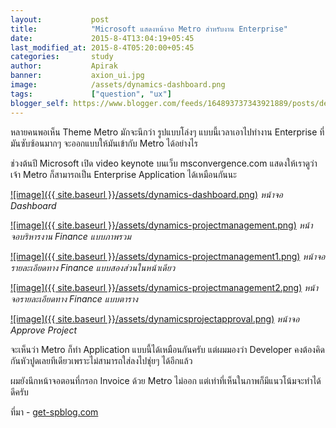 ```yaml
---
layout:           post
title:            "Microsoft แสดงหน้าจอ Metro สำหรับงาน Enterprise"
date:             2015-8-4T13:04:19+05:45
last_modified_at: 2015-8-4T05:20:00+05:45
categories:       study
author:           Apirak
banner:           axion_ui.jpg
image:            /assets/dynamics-dashboard.png
tags:             ["question", "ux"]
blogger_self: https://www.blogger.com/feeds/164893737343921889/posts/default/9151613364048242708
---
```



หลายคนพอเห็น Theme Metro มักจะนึกว่า รูปแบบโล่งๆ แบบนี้เวลาเอาไปทำงาน Enterprise ที่มันซับซ้อนมากๆ จะออกแบบให้มันเข้ากับ Metro ได้อย่างไร

ช่วงต้นปี Microsoft เปิด video keynote บนเว็บ msconvergence.com แสดงให้เราดูว่าเจ้า Metro ก็สามารถเป็น Enterprise Application ได้เหมือนกันนะ

[![image]({{ site.baseurl }}/assets/dynamics-dashboard.png)](http://1.bp.blogspot.com/-PyyXE3ACpRc/UB1BZWwQ_II/AAAAAAAB-Ac/MeR62rE895g/s1600/dynamics-dashboard.png)
*หน้าจอ Dashboard*

<!--more-->

[![image]({{ site.baseurl }}/assets/dynamics-projectmanagement.png)](http://4.bp.blogspot.com/-Ib7WzhqsiAI/UB1BdgfUmRI/AAAAAAAB-As/MwzQME44CVY/s1600/dynamics-projectmanagement.png)
*หน้าจอบริหารงาน Finance แบบภาพรวม*

[![image]({{ site.baseurl }}/assets/dynamics-projectmanagement1.png)](http://4.bp.blogspot.com/-Uc0K8ux5Hx0/UB1Bf55oupI/AAAAAAAB-A0/QL9Im4AUdCQ/s1600/dynamics-projectmanagement1.png)
*หน้าจอรายละเอียดทาง Finance แบบสองส่วนในหน้าเดียว*

[![image]({{ site.baseurl }}/assets/dynamics-projectmanagement2.png)](http://3.bp.blogspot.com/-vQZ-VzKwnoQ/UB1BhyQguWI/AAAAAAAB-A8/-e-wJEwXjJ0/s1600/dynamics-projectmanagement2.png)
*หน้าจอรายละเอียดทาง Finance แบบตาราง*

[![image]({{ site.baseurl }}/assets/dynamicsprojectapproval.png)](http://4.bp.blogspot.com/-XPsth1Rkx8k/UB1Bjo-N6uI/AAAAAAAB-BE/RQ0krZgge4M/s1600/dynamicsprojectapproval.png)
*หน้าจอ Approve Project*

จะเห็นว่า Metro ก็ทำ Application แบบนี้ได้เหมือนกันครับ แต่ผมมองว่า Developer คงต้องคิดกันหัวปูดเลยทีเดียวเพราะไม่สามารถใส่ลงไปชุ่ยๆ ได้อีกแล้ว

ผมยังนึกหน้าจอตอนที่กรอก Invoice ด้วย Metro ไม่ออก แต่เท่าที่เห็นในภาพก็มีแนวโน้มจะทำได้ดีครับ

ที่มา - [get-spblog.com](http://get-spblog.com/2012/03/20/metro-ui-applied-to-enterprise-apps-convergence-2012)
